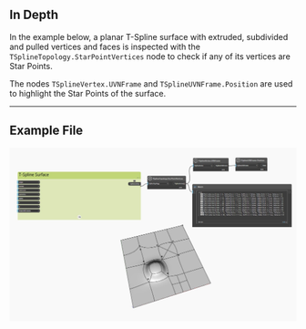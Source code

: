 <!--- Autodesk.DesignScript.Geometry.TSpline.TSplineTopology.StarPointVertices --->
<!--- RMKGTFPZFLM5GGB475DWTHXFTJCBZQXE2HEVNUZA6OS72LH53HVQ --->
## In Depth
In the example below, a planar T-Spline surface with extruded, subdivided and pulled vertices and faces is inspected with the `TSplineTopology.StarPointVertices` node to check if any of its vertices are Star Points.

The nodes `TSplineVertex.UVNFrame` and `TSplineUVNFrame.Position` are used to highlight the Star Points of the surface.
___
## Example File

![TSplineTopology.StarPointVertices](./RMKGTFPZFLM5GGB475DWTHXFTJCBZQXE2HEVNUZA6OS72LH53HVQ_img.jpg)